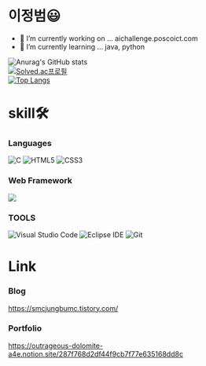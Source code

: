 # 이정범😃

- 🔭 I’m currently working on ... aichallenge.poscoict.com
- 🌱 I’m currently learning ... java, python


![Anurag's GitHub stats](https://github-readme-stats.vercel.app/api?username=Hedeey&show_icons=true&theme=radical)<br>
[![Solved.ac프로필](http://mazassumnida.wtf/api/v2/generate_badge?boj=jbeom2005)](https://solved.ac/jbeom2005)<br>
[![Top Langs](https://github-readme-stats.vercel.app/api/top-langs/?username=Hedeey&layout=compact)](https://github.com/anuraghazra/github-readme-stats)

# skill🛠
### Languages
![C](https://img.shields.io/badge/C-A8B9CC.svg?&style=for-the-badge&logo=C&logoColor=blue)
![HTML5](https://img.shields.io/badge/HTML5-E34F26.svg?&style=for-the-badge&logo=HTML5&logoColor=white)
![CSS3](https://img.shields.io/badge/CSS3-1572B6.svg?&style=for-the-badge&logo=CSS3&logoColor=white)
<!--
![JavaScript](https://img.shields.io/badge/JavaScript-F7DF1E.svg?&style=for-the-badge&logo=JavaScript&logoColor=black)
-->
### Web Framework
<span><img src="https://img.shields.io/badge/Flask-000000?logo=Flask&logoColor=white"></span>
### TOOLS
![Visual Studio Code](https://img.shields.io/badge/Visual%20Studio%20Code-007ACC.svg?&style=for-the-badge&logo=Visual%20Studio%20Code&logoColor=white)
![Eclipse IDE](https://img.shields.io/badge/Eclipse%20IDE-2C2255.svg?&style=for-the-badge&logo=Eclipse%20IDE&logoColor=white)
![Git](https://img.shields.io/badge/Git-F05032.svg?&style=for-the-badge&logo=Git&logoColor=white)

# Link
### Blog
https://smcjungbumc.tistory.com/
### Portfolio
https://outrageous-dolomite-a4e.notion.site/287f768d2df44f9cb7f77e635168dd8c
